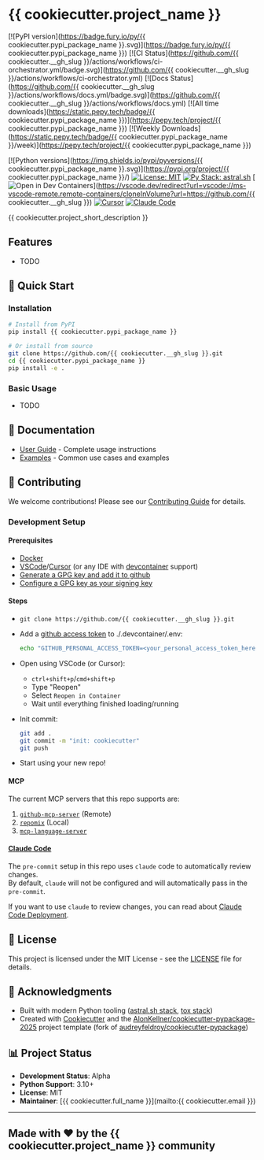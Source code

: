 # {{ cookiecutter.project_name }}

[![PyPI version](https://badge.fury.io/py/{{ cookiecutter.pypi_package_name }}.svg)](https://badge.fury.io/py/{{ cookiecutter.pypi_package_name }})
[![CI Status](https://github.com/{{ cookiecutter.__gh_slug }}/actions/workflows/ci-orchestrator.yml/badge.svg)](https://github.com/{{ cookiecutter.__gh_slug }}/actions/workflows/ci-orchestrator.yml)
[![Docs Status](https://github.com/{{ cookiecutter.__gh_slug }}/actions/workflows/docs.yml/badge.svg)](https://github.com/{{ cookiecutter.__gh_slug }}/actions/workflows/docs.yml)
[![All time downloads](https://static.pepy.tech/badge/{{ cookiecutter.pypi_package_name }})](https://pepy.tech/project/{{ cookiecutter.pypi_package_name }})
[![Weekly Downloads](https://static.pepy.tech/badge/{{ cookiecutter.pypi_package_name }}/week)](https://pepy.tech/project/{{ cookiecutter.pypi_package_name }})  

[![Python versions](https://img.shields.io/pypi/pyversions/{{ cookiecutter.pypi_package_name }}.svg)](https://pypi.org/project/{{ cookiecutter.pypi_package_name }}/)
[![License: MIT](https://img.shields.io/badge/License-MIT-yellow.svg)](https://opensource.org/licenses/MIT)
[![Py Stack: astral.sh](https://img.shields.io/badge/py%20stack-astral.sh-30173d.svg)](https://github.com/astral-sh)
[![Open in Dev Containers](https://img.shields.io/static/v1?label=devcontainer&message=Open&color=blue)](https://vscode.dev/redirect?url=vscode://ms-vscode-remote.remote-containers/cloneInVolume?url=https://github.com/{{ cookiecutter.__gh_slug }})
[![Cursor](https://img.shields.io/static/v1?label=-&message=Cursor&color=black)](https://cursor.com/downloads)
[![Claude Code](https://img.shields.io/static/v1?label=-&message=Claude%20Code&color=d77253)](https://www.anthropic.com/claude-code)

{{ cookiecutter.project_short_description }}

## Features

* TODO

## 🚀 Quick Start

### Installation

```bash
# Install from PyPI
pip install {{ cookiecutter.pypi_package_name }}

# Or install from source
git clone https://github.com/{{ cookiecutter.__gh_slug }}.git
cd {{ cookiecutter.pypi_package_name }}
pip install -e .
```

### Basic Usage

* TODO

## 📖 Documentation

* [User Guide](docs/user-guide.md) - Complete usage instructions
* [Examples](docs/examples.md) - Common use cases and examples

## 🤝 Contributing

We welcome contributions! Please see our
[Contributing Guide](CONTRIBUTING.md) for details.

### Development Setup

#### Prerequisites
* [Docker](https://www.docker.com/get-started/)
* [VSCode](https://code.visualstudio.com/download)/[Cursor](https://cursor.com/downloads) (or any IDE with [devcontainer](https://code.visualstudio.com/docs/devcontainers/containers) support)
* [Generate a GPG key and add it to github](https://docs.github.com/en/authentication/managing-commit-signature-verification/generating-a-new-gpg-key)
* [Configure a GPG key as your signing key](https://docs.github.com/en/authentication/managing-commit-signature-verification/telling-git-about-your-signing-key)

#### Steps

* `git clone https://github.com/{{ cookiecutter.__gh_slug }}.git`
* Add a [github access token](https://github.com/settings/personal-access-tokens) to ./.devcontainer/.env:

  ```bash
  echo "GITHUB_PERSONAL_ACCESS_TOKEN=<your_personal_access_token_here>" > ./.devcontainer/.env
  ```

* Open using VSCode (or Cursor):
  * `ctrl+shift+p`/`cmd+shift+p`
  * Type "Reopen"
  * Select `Reopen in Container`
  * Wait until everything finished loading/running

* Init commit:

  ```bash
  git add .
  git commit -m "init: cookiecutter"
  git push
  ```

* Start using your new repo!

#### MCP

The current MCP servers that this repo supports are:
1. [`github-mcp-server`](https://github.com/github/github-mcp-server) (Remote)
2. [`repomix`](https://github.com/yamadashy/repomix) (Local)
3. [`mcp-language-server`](https://github.com/isaacphi/mcp-language-server)

#### [Claude Code](https://www.anthropic.com/claude-code)

The `pre-commit` setup in this repo uses `claude` code to
automatically review changes.  
By default, `claude` will not be configured and will automatically
pass in the `pre-commit`.  

If you want to use `claude` to review changes, you can read about
[Claude Code Deployment](https://docs.anthropic.com/en/docs/claude-code/third-party-integrations).

## 📝 License

This project is licensed under the MIT License - see the
[LICENSE](LICENSE) file for details.

## 🙏 Acknowledgments

* Built with modern Python tooling ([astral.sh stack](https://github.com/astral-sh), [tox stack](https://github.com/tox-dev))
* Created with [Cookiecutter](https://github.com/cookiecutter/cookiecutter) and the [AlonKellner/cookiecutter-pypackage-2025](https://github.com/AlonKellner/cookiecutter-pypackage-2025) project template (fork of [audreyfeldroy/cookiecutter-pypackage](https://github.com/audreyfeldroy/cookiecutter-pypackage))

## 📊 Project Status

* **Development Status**: Alpha
* **Python Support**: 3.10+
* **License**: MIT
* **Maintainer**: [{{ cookiecutter.full_name }}](mailto:{{ cookiecutter.email }})

---

## Made with ❤️ by the {{ cookiecutter.project_name }} community
